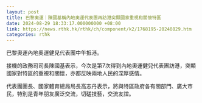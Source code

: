 ```yaml
---
layout: post
title: 巴黎奧運｜陳國基稱內地奧運代表團再訪港突顯國家重視和關懷特區
date: 2024-08-29 18:33:17.000000000 +08:00
link: https://news.rthk.hk/rthk/ch/component/k2/1768195-20240829.htm
categories: rthk
---
```


巴黎奧運內地奧運健兒代表團中午抵港。

接機的政務司司長陳國基表示，今次是第7次得到內地奧運健兒代表團訪港，突顯國家對特區的重視和關懷，亦都反映兩地人民的深厚感情。

代表團團長、國家體育總局局長高志丹表示，將與特區政府各有關部門、廣大市民，特別是青年朋友廣泛交流，切磋技藝，交流友誼。
